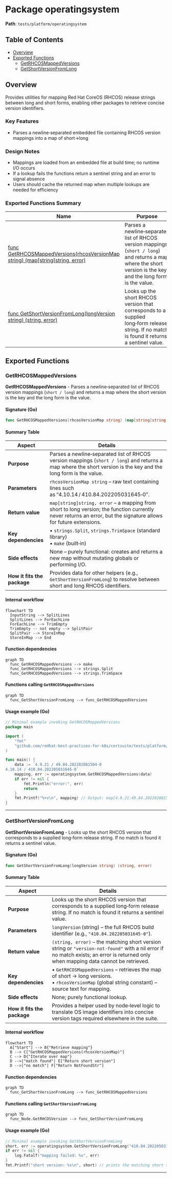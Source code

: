 # Package operatingsystem

**Path**: `tests/platform/operatingsystem`

## Table of Contents

- [Overview](#overview)
- [Exported Functions](#exported-functions)
  - [GetRHCOSMappedVersions](#getrhcosmappedversions)
  - [GetShortVersionFromLong](#getshortversionfromlong)

## Overview

Provides utilities for mapping Red Hat CoreOS (RHCOS) release strings between long and short forms, enabling other packages to retrieve concise version identifiers.

### Key Features

- Parses a newline‑separated embedded file containing RHCOS version mappings into a map of short→long

### Design Notes

- Mappings are loaded from an embedded file at build time; no runtime I/O occurs
- If a lookup fails the functions return a sentinel string and an error to signal absence
- Users should cache the returned map when multiple lookups are needed for efficiency

### Exported Functions Summary

| Name | Purpose |
|------|----------|
| [func GetRHCOSMappedVersions(rhcosVersionMap string) (map[string]string, error)](#getrhcosmappedversions) | Parses a newline‑separated list of RHCOS version mappings (`short / long`) and returns a map where the short version is the key and the long form is the value. |
| [func GetShortVersionFromLong(longVersion string) (string, error)](#getshortversionfromlong) | Looks up the short RHCOS version that corresponds to a supplied long‑form release string. If no match is found it returns a sentinel value. |

## Exported Functions

### GetRHCOSMappedVersions

**GetRHCOSMappedVersions** - Parses a newline‑separated list of RHCOS version mappings (`short / long`) and returns a map where the short version is the key and the long form is the value.


#### Signature (Go)

```go
func GetRHCOSMappedVersions(rhcosVersionMap string) (map[string]string, error)
```

#### Summary Table

| Aspect | Details |
|--------|---------|
| **Purpose** | Parses a newline‑separated list of RHCOS version mappings (`short / long`) and returns a map where the short version is the key and the long form is the value. |
| **Parameters** | `rhcosVersionMap string` – raw text containing lines such as “4.10.14 / 410.84.202205031645‑0”. |
| **Return value** | `map[string]string, error` – a mapping from short to long version; the function currently never returns an error, but the signature allows for future extensions. |
| **Key dependencies** | • `strings.Split`, `strings.TrimSpace` (standard library) <br>• `make` (built‑in) |
| **Side effects** | None – purely functional: creates and returns a new map without mutating globals or performing I/O. |
| **How it fits the package** | Provides data for other helpers (e.g., `GetShortVersionFromLong`) to resolve between short and long RHCOS identifiers. |

#### Internal workflow

```mermaid
flowchart TD
  InputString --> SplitLines
  SplitLines --> ForEachLine
  ForEachLine --> TrimEmpty
  TrimEmpty -- not empty --> SplitPair
  SplitPair --> StoreInMap
  StoreInMap --> End
```

#### Function dependencies

```mermaid
graph TD
  func_GetRHCOSMappedVersions --> make
  func_GetRHCOSMappedVersions --> strings.Split
  func_GetRHCOSMappedVersions --> strings.TrimSpace
```

#### Functions calling `GetRHCOSMappedVersions`

```mermaid
graph TD
  func_GetShortVersionFromLong --> func_GetRHCOSMappedVersions
```

#### Usage example (Go)

```go
// Minimal example invoking GetRHCOSMappedVersions
package main

import (
    "fmt"
    "github.com/redhat-best-practices-for-k8s/certsuite/tests/platform/operatingsystem"
)

func main() {
    data := `4.9.21 / 49.84.202202081504-0
4.10.14 / 410.84.202205031645-0`
    mapping, err := operatingsystem.GetRHCOSMappedVersions(data)
    if err != nil {
        fmt.Println("error:", err)
        return
    }
    fmt.Printf("%+v\n", mapping) // Output: map[4.9.21:49.84.202202081504-0 4.10.14:410.84.202205031645-0]
}
```

---

### GetShortVersionFromLong

**GetShortVersionFromLong** - Looks up the short RHCOS version that corresponds to a supplied long‑form release string. If no match is found it returns a sentinel value.


#### Signature (Go)
```go
func GetShortVersionFromLong(longVersion string) (string, error)
```

#### Summary Table
| Aspect | Details |
|--------|---------|
| **Purpose** | Looks up the short RHCOS version that corresponds to a supplied long‑form release string. If no match is found it returns a sentinel value. |
| **Parameters** | `longVersion` (string) – the full RHCOS build identifier (e.g., `"410.84.202205031645-0"`). |
| **Return value** | `(string, error)` – the matching short version string or `"version-not-found"` with a nil error if no match exists; an error is returned only when mapping data cannot be retrieved. |
| **Key dependencies** | • `GetRHCOSMappedVersions` – retrieves the map of short → long versions.<br>• `rhcosVersionMap` (global string constant) – source text for mapping. |
| **Side effects** | None; purely functional lookup. |
| **How it fits the package** | Provides a helper used by node‑level logic to translate OS image identifiers into concise version tags required elsewhere in the suite. |

#### Internal workflow
```mermaid
flowchart TD
  A["Start"] --> B{"Retrieve mapping"}
  B --> C["GetRHCOSMappedVersions(rhcosVersionMap)"]
  C --> D{"Iterate over map"}
  D -->|"match found"| E["Return short version"]
  D -->|"no match"| F["Return NotFoundStr"]
```

#### Function dependencies
```mermaid
graph TD
  func_GetShortVersionFromLong --> func_GetRHCOSMappedVersions
```

#### Functions calling `GetShortVersionFromLong`
```mermaid
graph TD
  func_Node.GetRHCOSVersion --> func_GetShortVersionFromLong
```

#### Usage example (Go)
```go
// Minimal example invoking GetShortVersionFromLong
short, err := operatingsystem.GetShortVersionFromLong("410.84.202205031645-0")
if err != nil {
    log.Fatalf("mapping failed: %v", err)
}
fmt.Printf("short version: %s\n", short) // prints the matching short tag or "version-not-found"
```

---

